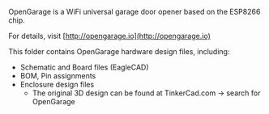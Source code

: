 
OpenGarage is a WiFi universal garage door opener based on the ESP8266 chip.

For details, visit [http://opengarage.io](http://opengarage.io)

This folder contains OpenGarage hardware design files, including:

* Schematic and Board files (EagleCAD)
* BOM, Pin assignments
* Enclosure design files
  - The original 3D design can be found at TinkerCad.com -> search for OpenGarage
